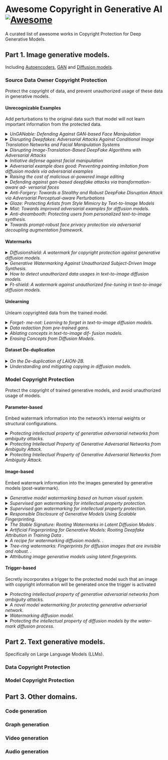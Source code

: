 # Awesome Copyright in Generative AI [![Awesome](https://awesome.re/badge-flat.svg)](https://awesome.re)

A curated list of awesome works in Copyright Protection for Deep Generative Models.

## Part 1. Image generative models. 
Including [Autoencoders](https://arxiv.org/abs/1312.6114), [GAN](https://arxiv.org/abs/1406.2661) and [Diffusion models](https://arxiv.org/abs/2006.11239).
### Source Data Owner Copyright Protection
Protect the copyright of data, and prevent unauthorized usage of these data in generative models.

#### Unrecognizable Examples
Add perturbations to the original data such that model will not learn important information from the protected data.
<details>

<summary> <i>UnGANable: Defending Against GAN-based Face Manipulation</i> </summary>

&nbsp;&nbsp;&nbsp;[[paper]](https://arxiv.org/abs/2210.00957)

&nbsp;&nbsp;&nbsp;Against GAN Inversion; create adversarial examples to maximize the discrepancy between adversarial examples and original samples in the latent space of the generator.

</details>

<details>

<summary> <i>Disrupting Deepfakes: Adversarial Attacks Against Conditional Image Translation Networks and Facial Manipulation Systems</i> </summary>

&nbsp;&nbsp;&nbsp;[[paper]](https://arxiv.org/abs/2003.01279)

&nbsp;&nbsp;&nbsp;Against Image-translation GAN; create adversarial examples for the generator.

</details>

<details>

<summary> <i>Disrupting Image-Translation-Based DeepFake Algorithms with Adversarial Attacks</i> </summary>

&nbsp;&nbsp;&nbsp;[[paper]](https://openaccess.thecvf.com/content_WACVW_2020/papers/w4/Yeh_Disrupting_Image-Translation-Based_DeepFake_Algorithms_with_Adversarial_Attacks_WACVW_2020_paper.pdf)

&nbsp;&nbsp;&nbsp;Against DeepNude; defining Nullifying Attack and Distorting Attack. 

</details>

<details>

<summary> <i>Initiative defense against facial manipulation</i> </summary>

&nbsp;&nbsp;&nbsp;[[paper]](https://ojs.aaai.org/index.php/AAAI/article/view/16254)

&nbsp;&nbsp;&nbsp;Grey-box and black-box adversarial examples.

</details>

<details>

<summary> <i>Adversarial example does good: Preventing painting imitation from diffusion models via adversarial examples</i> </summary>

&nbsp;&nbsp;&nbsp;[[paper]](https://arxiv.org/abs/2302.04578)

&nbsp;&nbsp;&nbsp;Adversarial examples generated via training loss of Diffusion models.

</details>

<details>

<summary> <i>Raising the cost of malicious ai-powered image editing</i> </summary>

&nbsp;&nbsp;&nbsp;[[paper]](https://arxiv.org/abs/2302.04578)

&nbsp;&nbsp;&nbsp; Encoder attack and Diffusion attack.

</details>

<details>

<summary> <i>Defending against gan-based deepfake attacks via transformation-aware ad- versarial faces</i> </summary>

&nbsp;&nbsp;&nbsp;[[paper]](https://arxiv.org/abs/2006.07421)

&nbsp;&nbsp;&nbsp; Utilize adversarial examples against Deepfake models in training.

</details>

<details>

<summary> <i>Anti-Forgery: Towards a Stealthy and Robust DeepFake Disruption Attack via Adversarial Perceptual-aware Perturbations</i> </summary>

&nbsp;&nbsp;&nbsp;[[paper]](https://arxiv.org/abs/2206.00477)

&nbsp;&nbsp;&nbsp; They observed that adversarial perturbations on the Lab color space are robust to input reconstruction. Therefore, they converted the input from RGB space to the Lab color space and added perceptual-aware adversarial perturbations to the color channel to maintain robustness against input transformations.

</details>

<details>

<summary> <i>Glaze: Protecting Artists from Style Mimicry by Text-to-Image Models</i> </summary>

&nbsp;&nbsp;&nbsp;[[paper]](https://arxiv.org/abs/2302.04222)

&nbsp;&nbsp;&nbsp; The core idea of GLAZE is to guide the diffusion model to learn an alternative target style T that is totally different from the style of protected images.

</details>

<details>

<summary> <i>Mist: Towards improved adversarial examples for diffusion models.</i> </summary>

&nbsp;&nbsp;&nbsp;[[paper]](https://arxiv.org/abs/2305.12683)

&nbsp;&nbsp;&nbsp; Improve the transferability of adversarial examples by combining different losses.

</details>

<details>

<summary> <i>Anti-dreambooth: Protecting users from personalized text-to-image synthesis.</i> </summary>

&nbsp;&nbsp;&nbsp;[[paper]](https://arxiv.org/abs/2303.15433)

&nbsp;&nbsp;&nbsp; Against DreamBooth and generate poisons via a bi-level optimization problem.

</details>

<details>

<summary> <i>Towards prompt-robust face privacy protection via adversarial decoupling augmentation framework.</i>  </summary>

&nbsp;&nbsp;&nbsp;[[paper]](https://arxiv.org/abs/2305.03980)

&nbsp;&nbsp;&nbsp; Introduces multi-level text-related augmentations for defense stability against various attacker prompts

</details>


#### Watermarks
<details>

<summary> <i>Diffusionshield: A watermark for copyright protection against generative diffusion models.</i>  </summary>

&nbsp;&nbsp;&nbsp;[[paper]](https://arxiv.org/abs/2306.04642)

&nbsp;&nbsp;&nbsp; "...blockwise watermarks, as exemplified in Figure 9, are engineered to convey a greater amount of
information...a joint optimization strategy is leveraged to optimize both the pixel values of watermark patches..."

</details>

<details>

<summary> <i>Generative Watermarking Against Unauthorized Subject-Driven Image Synthesis.</i>  </summary>

&nbsp;&nbsp;&nbsp;[[paper]](https://arxiv.org/abs/2306.07754)

&nbsp;&nbsp;&nbsp; "...Specifically, we propose GenWatermark, a novel watermark system based on jointly learning a watermark generator and a detector"

</details>

<details>

<summary> <i>How to detect unauthorized data usages in text-to-image diffusion models.</i>  </summary>

&nbsp;&nbsp;&nbsp;[[paper]](https://arxiv.org/abs/2307.03108)

&nbsp;&nbsp;&nbsp; A model-agnoistic watermarking through image warpping transformation.

</details>

<details>

<summary> <i>Ft-shield: A watermark against unauthorized fine-tuning in text-to-image diffusion models.</i>  </summary>

&nbsp;&nbsp;&nbsp;[[paper]](https://arxiv.org/abs/2310.02401)

&nbsp;&nbsp;&nbsp; A watermarking method against fine-tuning latent diffusion models.

</details>

#### Unlearning

Unlearn copyrighted data from the trained model.

<details>

<summary> <i>Forget-
me-not: Learning to forget in text-to-image diffusion
models.</i>  </summary>

&nbsp;&nbsp;&nbsp;[[paper]](https://arxiv.org/abs/2303.17591)

</details>

<details>

<summary> <i>Data redaction from pre-trained gans.</i>  </summary>

&nbsp;&nbsp;&nbsp;[[paper]](https://arxiv.org/abs/2206.14389)

</details>

<details>

<summary> <i>Ablating concepts in text-to-image dif-
fusion models.</i>  </summary>

&nbsp;&nbsp;&nbsp;[[paper]](https://arxiv.org/abs/2303.13516)

</details>

<details>

<summary> <i>Erasing Concepts from Diffusion Models.</i>  </summary>

&nbsp;&nbsp;&nbsp;[[paper]](https://arxiv.org/abs/2303.07345)

</details>

#### Dataset De-duplication

<details>

<summary> <i>On the De-duplication of LAION-2B.</i>  </summary>

&nbsp;&nbsp;&nbsp;[[paper]](https://arxiv.org/abs/2303.12733)

</details>

<details>

<summary> <i>Understanding and mitigating copying
in diffusion models.</i>  </summary>

&nbsp;&nbsp;&nbsp;[[paper]](https://arxiv.org/abs/2305.20086)

</details>

### Model Copyright Protection
Protect the copyright of trained generative models, and avoid unauthorized usage of models.

#### Parameter-based
Embed  watermark information into the network’s internal weights or structural configurations.
<details>

<summary> <i>Protecting intellectual property of generative adversarial
networks from ambiguity attacks.</i>  </summary>

&nbsp;&nbsp;&nbsp;[[paper]](https://arxiv.org/abs/2102.04362)

</details>

<details>

<summary> <i>Protecting Intellectual Property of Generative Adversarial Networks from Ambiguity Attack.</i>  </summary>

&nbsp;&nbsp;&nbsp;[[paper]](https://arxiv.org/abs/2102.04362)

</details>

<details>

<summary> <i>Protecting Intellectual Property of Generative Adversarial Networks from Ambiguity Attack.</i>  </summary>

&nbsp;&nbsp;&nbsp;[[paper]](https://arxiv.org/abs/2102.04362)

</details>

#### Image-based

Embed watermark information into the images generated by generative models (post-watermark).

<details>

<summary> <i>Generative model watermarking based on
human visual system.</i>  </summary>

&nbsp;&nbsp;&nbsp;[[paper]](https://arxiv.org/abs/2209.15268)

</details>

<details>

<summary> <i>Supervised gan watermarking for intellectual property protection.</i>  </summary>

&nbsp;&nbsp;&nbsp;[[paper]](https://arxiv.org/abs/2209.03466)

</details>

<details>

<summary> <i>Supervised gan watermarking for intellectual property protection.</i>  </summary>

&nbsp;&nbsp;&nbsp;[[paper]](https://arxiv.org/abs/2209.03466)

</details>

<details>

<summary> <i>Responsible Disclosure of Generative Models Using Scalable Fingerprinting.</i>  </summary>

&nbsp;&nbsp;&nbsp;[[paper]](https://arxiv.org/abs/2012.08726)

</details>

<details>

<summary> <i>The Stable Signature: Rooting Watermarks in Latent Diffusion Models
.</i>  </summary>

&nbsp;&nbsp;&nbsp;[[paper]](https://arxiv.org/abs/2303.15435)

</details>

<details>

<summary> <i>Artificial Fingerprinting for Generative Models: Rooting Deepfake Attribution in Training Data
.</i>  </summary>

&nbsp;&nbsp;&nbsp;[[paper]](https://arxiv.org/abs/2007.08457)

</details>

<details>

<summary> <i>A recipe for watermarking diffusion models.
.</i>  </summary>

&nbsp;&nbsp;&nbsp;[[paper]](https://arxiv.org/abs/2303.10137)

</details>

<details>

<summary> <i>Tree-ring watermarks: Fingerprints for diffusion
images that are invisible and robust.
.</i>  </summary>

&nbsp;&nbsp;&nbsp;[[paper]](https://arxiv.org/abs/2305.20030)

</details>

<details>

<summary> <i>Attributing image
generative models using latent fingerprints.
</i>  </summary>

&nbsp;&nbsp;&nbsp;[[paper]](https://arxiv.org/abs/2304.09752)

</details>

#### Trigger-based
Secretly incorporates a trigger to the protected model
such that an image with copyright information will be
generated once the trigger is activated

<details>

<summary> <i>Protecting intellectual property of generative adversarial
networks from ambiguity attacks.</i>  </summary>

&nbsp;&nbsp;&nbsp;[[paper]](https://arxiv.org/abs/2102.04362)

</details>

<details>

<summary> <i>A novel model watermarking for protecting
generative adversarial network.</i>  </summary>

&nbsp;&nbsp;&nbsp;[[paper]](https://www.sciencedirect.com/science/article/pii/S0167404823000123)

</details>

<details>

<summary> <i>Watermarking diffusion model. </i>  </summary>

&nbsp;&nbsp;&nbsp;[[paper]](https://arxiv.org/abs/2305.12502)

</details>

<details>

<summary> <i>Protecting the
intellectual property of diffusion models by the water-
mark diffusion process. </i>  </summary>

&nbsp;&nbsp;&nbsp;[[paper]](https://arxiv.org/abs/2306.03436)

</details>


## Part 2. Text generative models.
Specifically on Large Language Models (LLMs).

### Data Copyright Protection

### Model Copyright Protection

## Part 3. Other domains.

### Code generation

### Graph generation

### Video generation

### Audio generation


